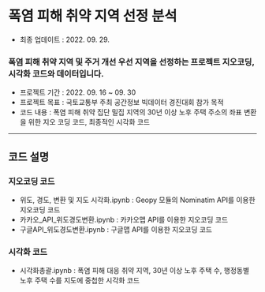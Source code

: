 # 폭염 피해 취약 지역 선정 분석

- 최종 업데이트 : 2022. 09. 29.
### 폭염 피해 취약 지역 및 주거 개선 우선 지역을 선정하는 프로젝트 지오코딩, 시각화 코드와 데이터입니다.
- 프로젝트 기간 : 2022. 09. 16 ~ 09. 30
- 프로젝트 목표 : 국토교통부 주최 공간정보 빅데이터 경진대회 참가 목적
- 코드 내용 : 폭염 피해 취약 집단 밀집 지역의 30년 이상 노후 주택 주소의 좌표 변환을 위한 지오 코딩 코드, 최종적인 시각화 코드

****
## 코드 설명
### 지오코딩 코드
- 위도, 경도, 변환 및 지도 시각화.ipynb : Geopy 모듈의 Nominatim API를 이용한 지오코딩 코드
- 카카오_API_위도경도변환.ipynb : 카카오맵 API를 이용한 지오코딩 코드
- 구글API_위도경도변환.ipynb : 구글맵 API를 이용한 지오코딩 코드
### 시각화 코드
- 시각화총괄.ipynb : 폭염 피해 대응 취약 지역, 30년 이상 노후 주택 수, 행정동별 노후 주택 수를 지도에 중첩한 시각화 코드

